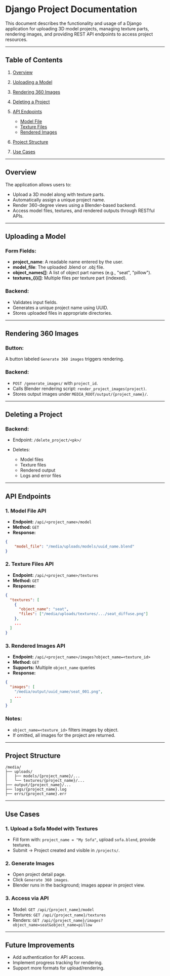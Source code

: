# Django Project Documentation

This document describes the functionality and usage of a Django application for uploading 3D model projects, managing texture parts, rendering images, and providing REST API endpoints to access project resources.

---

## Table of Contents

1. [Overview](#overview)
2. [Uploading a Model](#uploading-a-model)
3. [Rendering 360 Images](#rendering-360-images)
4. [Deleting a Project](#deleting-a-project)
5. [API Endpoints](#api-endpoints)

    - [Model File](#model-file-api)
    - [Texture Files](#texture-files-api)
    - [Rendered Images](#rendered-images-api)

6. [Project Structure](#project-structure)
7. [Use Cases](#use-cases)

---

## Overview

The application allows users to:

- Upload a 3D model along with texture parts.
- Automatically assign a unique project name.
- Render 360-degree views using a Blender-based backend.
- Access model files, textures, and rendered outputs through RESTful APIs.

---

## Uploading a Model

### Form Fields:

- **project_name**: A readable name entered by the user.
- **model_file**: The uploaded .blend or .obj file.
- **object_names\[]**: A list of object part names (e.g., "seat", "pillow").
- **textures\_{i}\[]**: Multiple files per texture part (indexed).

### Backend:

- Validates input fields.
- Generates a unique project name using UUID.
- Stores uploaded files in appropriate directories.

---

## Rendering 360 Images

### Button:

A button labeled `Generate 360 images` triggers rendering.

### Backend:

- `POST /generate_images/` with `project_id`.
- Calls Blender rendering script: `render_project_images(project)`.
- Stores output images under `MEDIA_ROOT/output/{project_name}/`.

---

## Deleting a Project

### Backend:

- Endpoint: `/delete_project/<pk>/`
- Deletes:

    - Model files
    - Texture files
    - Rendered output
    - Logs and error files

---

## API Endpoints

### 1. Model File API

- **Endpoint:** `/api/<project_name>/model`
- **Method:** `GET`
- **Response:**

```json
{
    "model_file": "/media/uploads/models/uuid_name.blend"
}
```

### 2. Texture Files API

- **Endpoint:** `/api/<project_name>/textures`
- **Method:** `GET`
- **Response:**

```json
{
  "textures": [
    {
      "object_name": "seat",
      "files": ["/media/uploads/textures/.../seat_diffuse.png"]
    },
    ...
  ]
}
```

### 3. Rendered Images API

- **Endpoint:** `/api/<project_name>/images?object_name=<texture_id>`
- **Method:** `GET`
- **Supports:** Multiple `object_name` queries
- **Response:**

```json
{
  "images": [
    "/media/output/uuid_name/seat_001.png",
    ...
  ]
}
```

### Notes:

- `object_name=<texture_id>` filters images by object.
- If omitted, all images for the project are returned.

---

## Project Structure

```
/media/
├── uploads/
│   ├── models/{project_name}/...
│   └── textures/{project_name}/...
├── output/{project_name}/...
├── logs/{project_name}.log
├── errs/{project_name}.err
```

---

## Use Cases

### 1. Upload a Sofa Model with Textures

- Fill form with: `project_name = "My Sofa"`, upload `sofa.blend`, provide textures.
- Submit → Project created and visible in `/projects/`.

### 2. Generate Images

- Open project detail page.
- Click `Generate 360 images`.
- Blender runs in the background; images appear in project view.

### 3. Access via API

- Model: `GET /api/{project_name}/model`
- Textures: `GET /api/{project_name}/textures`
- Renders: `GET /api/{project_name}/images?object_name=seat&object_name=pillow`

---

## Future Improvements

- Add authentication for API access.
- Implement progress tracking for rendering.
- Support more formats for upload/rendering.
